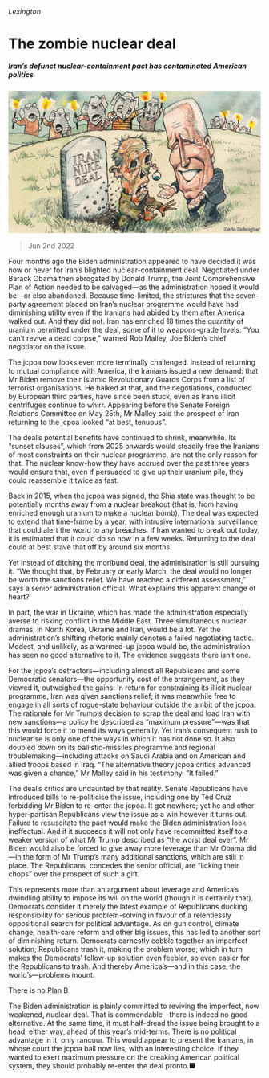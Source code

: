 ###### Lexington

# The zombie nuclear deal 

##### Iran’s defunct nuclear-containment pact has contaminated American politics 

![image](images/20220604_USD000.jpg) 

> Jun 2nd 2022 

Four months ago the Biden administration appeared to have decided it was now or never for Iran’s blighted nuclear-containment deal. Negotiated under Barack Obama then abrogated by Donald Trump, the Joint Comprehensive Plan of Action needed to be salvaged—as the administration hoped it would be—or else abandoned. Because time-limited, the strictures that the seven-party agreement placed on Iran’s nuclear programme would have had diminishing utility even if the Iranians had abided by them after America walked out. And they did not. Iran has enriched 18 times the quantity of uranium permitted under the deal, some of it to weapons-grade levels. “You can’t revive a dead corpse,” warned Rob Malley, Joe Biden’s chief negotiator on the issue.

The jcpoa now looks even more terminally challenged. Instead of returning to mutual compliance with America, the Iranians issued a new demand: that Mr Biden remove their Islamic Revolutionary Guards Corps from a list of terrorist organisations. He balked at that, and the negotiations, conducted by European third parties, have since been stuck, even as Iran’s illicit centrifuges continue to whirr. Appearing before the Senate Foreign Relations Committee on May 25th, Mr Malley said the prospect of Iran returning to the jcpoa looked “at best, tenuous”.

The deal’s potential benefits have continued to shrink, meanwhile. Its “sunset clauses”, which from 2025 onwards would steadily free the Iranians of most constraints on their nuclear programme, are not the only reason for that. The nuclear know-how they have accrued over the past three years would ensure that, even if persuaded to give up their uranium pile, they could reassemble it twice as fast.

Back in 2015, when the jcpoa was signed, the Shia state was thought to be potentially months away from a nuclear breakout (that is, from having enriched enough uranium to make a nuclear bomb). The deal was expected to extend that time-frame by a year, with intrusive international surveillance that could alert the world to any breaches. If Iran wanted to break out today, it is estimated that it could do so now in a few weeks. Returning to the deal could at best stave that off by around six months.

Yet instead of ditching the moribund deal, the administration is still pursuing it. “We thought that, by February or early March, the deal would no longer be worth the sanctions relief. We have reached a different assessment,” says a senior administration official. What explains this apparent change of heart?

In part, the war in Ukraine, which has made the administration especially averse to risking conflict in the Middle East. Three simultaneous nuclear dramas, in North Korea, Ukraine and Iran, would be a lot. Yet the administration’s shifting rhetoric mainly denotes a failed negotiating tactic. Modest, and unlikely, as a warmed-up jcpoa would be, the administration has seen no good alternative to it. The evidence suggests there isn’t one.

For the jcpoa’s detractors—including almost all Republicans and some Democratic senators—the opportunity cost of the arrangement, as they viewed it, outweighed the gains. In return for constraining its illicit nuclear programme, Iran was given sanctions relief; it was meanwhile free to engage in all sorts of rogue-state behaviour outside the ambit of the jcpoa. The rationale for Mr Trump’s decision to scrap the deal and load Iran with new sanctions—a policy he described as “maximum pressure”—was that this would force it to mend its ways generally. Yet Iran’s consequent rush to nuclearise is only one of the ways in which it has not done so. It also doubled down on its ballistic-missiles programme and regional troublemaking—including attacks on Saudi Arabia and on American and allied troops based in Iraq. “The alternative theory jcpoa critics advanced was given a chance,” Mr Malley said in his testimony. “It failed.”

The deal’s critics are undaunted by that reality. Senate Republicans have introduced bills to re-politicise the issue, including one by Ted Cruz forbidding Mr Biden to re-enter the jcpoa. It got nowhere; yet he and other hyper-partisan Republicans view the issue as a win however it turns out. Failure to resuscitate the pact would make the Biden administration look ineffectual. And if it succeeds it will not only have recommitted itself to a weaker version of what Mr Trump described as “the worst deal ever”. Mr Biden would also be forced to give away more leverage than Mr Obama did—in the form of Mr Trump’s many additional sanctions, which are still in place. The Republicans, concedes the senior official, are “licking their chops” over the prospect of such a gift.

This represents more than an argument about leverage and America’s dwindling ability to impose its will on the world (though it is certainly that). Democrats consider it merely the latest example of Republicans ducking responsibility for serious problem-solving in favour of a relentlessly oppositional search for political advantage. As on gun control, climate change, health-care reform and other big issues, this has led to another sort of diminishing return. Democrats earnestly cobble together an imperfect solution; Republicans trash it, making the problem worse; which in turn makes the Democrats’ follow-up solution even feebler, so even easier for the Republicans to trash. And thereby America’s—and in this case, the world’s—problems mount.

There is no Plan B

The Biden administration is plainly committed to reviving the imperfect, now weakened, nuclear deal. That is commendable—there is indeed no good alternative. At the same time, it must half-dread the issue being brought to a head, either way, ahead of this year’s mid-terms. There is no political advantage in it, only rancour. This would appear to present the Iranians, in whose court the jcpoa ball now lies, with an interesting choice. If they wanted to exert maximum pressure on the creaking American political system, they should probably re-enter the deal pronto.■






